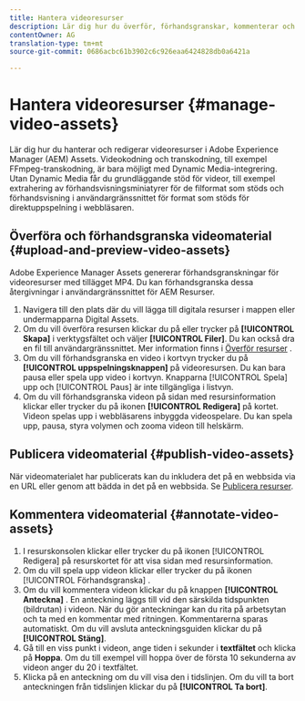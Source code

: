```yaml
---
title: Hantera videoresurser
description: Lär dig hur du överför, förhandsgranskar, kommenterar och publicerar videomaterial.
contentOwner: AG
translation-type: tm+mt
source-git-commit: 0686acbc61b3902c6c926eaa6424828db0a6421a

---
```



# Hantera videoresurser {#manage-video-assets}

Lär dig hur du hanterar och redigerar videoresurser i Adobe Experience Manager (AEM) Assets. Videokodning och transkodning, till exempel FFmpeg-transkodning, är bara möjligt med Dynamic Media-integrering. Utan Dynamic Media får du grundläggande stöd för videor, till exempel extrahering av förhandsvisningsminiatyrer för de filformat som stöds och förhandsvisning i användargränssnittet för format som stöds för direktuppspelning i webbläsaren.

<!-- Also, if you are licensed to use Dynamic Media, see the [Dynamic Media video documentation](/help/assets/dynamic-media/video.md). -->

## Överföra och förhandsgranska videomaterial {#upload-and-preview-video-assets}

Adobe Experience Manager Assets genererar förhandsgranskningar för videoresurser med tillägget MP4. Du kan förhandsgranska dessa återgivningar i användargränssnittet för AEM Resurser.

1. Navigera till den plats där du vill lägga till digitala resurser i mappen eller undermapparna Digital Assets.
1. Om du vill överföra resursen klickar du på eller trycker på **[!UICONTROL Skapa]** i verktygsfältet och väljer **[!UICONTROL Filer]**. Du kan också dra en fil till användargränssnittet. Mer information finns i [Överför resurser](manage-digital-assets.md#uploading-assets) .
1. Om du vill förhandsgranska en video i kortvyn trycker du på **[!UICONTROL uppspelningsknappen]** på videoresursen. Du kan bara pausa eller spela upp video i kortvyn. Knapparna [!UICONTROL Spela] upp och [!UICONTROL Paus] är inte tillgängliga i listvyn.
1. Om du vill förhandsgranska videon på sidan med resursinformation klickar eller trycker du på ikonen **[!UICONTROL Redigera]** på kortet. Videon spelas upp i webbläsarens inbyggda videospelare. Du kan spela upp, pausa, styra volymen och zooma videon till helskärm.

## Publicera videomaterial {#publish-video-assets}

När videomaterialet har publicerats kan du inkludera det på en webbsida via en URL eller genom att bädda in det på en webbsida. Se [Publicera resurser](/help/assets/dynamic-media/publishing-dynamicmedia-assets.md).

## Kommentera videomaterial {#annotate-video-assets}

1. I resurskonsolen klickar eller trycker du på ikonen [!UICONTROL Redigera] på resurskortet för att visa sidan med resursinformation.
1. Om du vill spela upp videon klickar eller trycker du på ikonen [!UICONTROL Förhandsgranska] .
1. Om du vill kommentera videon klickar du på knappen **[!UICONTROL Anteckna]** . En anteckning läggs till vid den särskilda tidspunkten (bildrutan) i videon. När du gör anteckningar kan du rita på arbetsytan och ta med en kommentar med ritningen. Kommentarerna sparas automatiskt. Om du vill avsluta anteckningsguiden klickar du på **[!UICONTROL Stäng]**.
1. Gå till en viss punkt i videon, ange tiden i sekunder i **textfältet** och klicka på **Hoppa**. Om du till exempel vill hoppa över de första 10 sekunderna av videon anger du 20 i textfältet.
1. Klicka på en anteckning om du vill visa den i tidslinjen. Om du vill ta bort anteckningen från tidslinjen klickar du på **[!UICONTROL Ta bort]**.
